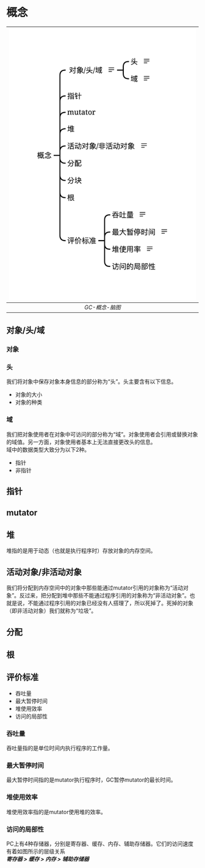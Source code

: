 # 概念

|![GC-概念-脑图](../../assets/GC-概念-脑图.png) | 
|:--:| 
| *GC-概念-脑图* |

## 对象/头/域
### 对象
### 头
我们将对象中保存对象本身信息的部分称为“头”。头主要含有以下信息。
* 对象的大小
* 对象的种类
### 域
我们把对象使用者在对象中可访问的部分称为“域”。对象使用者会引用或替换对象的域值。另一方面，对象使用者基本上无法直接更改头的信息。  
域中的数据类型大致分为以下2种。
* 指针
* 非指针

## 指针

## mutator

## 堆
堆指的是用于动态（也就是执行程序时）存放对象的内存空间。

## 活动对象/非活动对象
我们将分配到内存空间中的对象中那些能通过mutator引用的对象称为“活动对象”。反过来，把分配到堆中那些不能通过程序引用的对象称为“非活动对象”。也就是说，不能通过程序引用的对象已经没有人搭理了，所以死掉了。死掉的对象（即非活动对象）我们就称为“垃圾”。

## 分配

## 根

## 评价标准

* 吞吐量
* 最大暂停时间
* 堆使用效率 
* 访问的局部性

### 吞吐量
吞吐量指的是单位时间内执行程序的工作量。
### 最大暂停时间
最大暂停时间指的是mutator执行程序时，GC暂停mutator的最长时间。
### 堆使用效率
堆使用效率指的是mutator使用堆的效率。
### 访问的局部性
PC上有4种存储器，分别是寄存器、缓存、内存、辅助存储器。它们的访问速度有着如图所示的层级关系  
***寄存器 > 缓存 > 内存 > 辅助存储器***